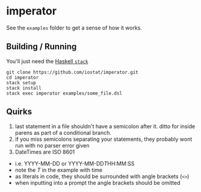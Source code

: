 # imperator
See the `examples` folder to get a sense of how it works.

## Building / Running
You'll just need the [Haskell `stack`](https://docs.haskellstack.org/en/stable/README/)
```
git clone https://github.com/iostat/imperator.git
cd imperator
stack setup
stack install
stack exec imperator examples/some_file.dsl
```

## Quirks
1. last statement in a file shouldn't have a semicolon after it. ditto for inside parens as part of a conditional branch. 
2. if you miss semicolons separating your statements, they probably wont run with no parser error given
3. DateTimes are ISO 8601
  * i.e. YYYY-MM-DD or YYYY-MM-DD*T*HH:MM:SS
  * note the *T* in the example with time
  * as literals in code, they should be surrounded with angle brackets (`<>`)
  * when inputting into a prompt the angle brackets should be omitted
